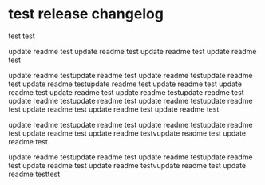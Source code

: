 # test release changelog

test test

update readme test
update readme test
update readme test
update readme test

update readme testupdate readme test
update readme testupdate readme test
update readme testupdate readme test
update readme test
update readme test
update readme test
update readme testupdate readme test
update readme testupdate readme test
update readme testupdate readme test
update readme test
update readme test
update readme test

update readme testupdate readme test
update readme testupdate readme test
update readme test
update readme testvupdate readme test
update readme test

update readme testupdate readme test
update readme testupdate readme test
update readme test
update readme testvupdate readme test
update readme testtest
